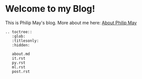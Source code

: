 # Welcome to my Blog!
This is Philip May's blog. More about me here: [About Philip May](about.md)

```eval_rst
.. toctree::
   :glob:
   :titlesonly:
   :hidden:

   about.md
   it.rst
   py.rst
   ml.rst
   post.rst
```
